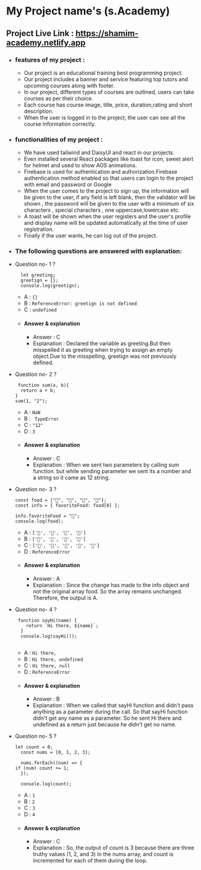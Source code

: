 # My Project name's  (s.Academy)
## Project Live Link : https://shamim-academy.netlify.app
-  ### features of my project :
    - Our project is an educational training best programming project.
    - Our project includes a banner and service featuring top tutors and upcoming courses along with footer.
    - In our project, different types of courses are outlined, users can take courses as per their choice.
    - Each course has course image, title, price, duration,rating and short description.
    - When the user is logged in to the project, the user can see all the course information correctly.
      
-  ### functionalities of my project :
    - We have used tailwind and DaisyUI and react in our projects.
    - Even installed several React packages like toast for icon, sweet alert for helmet and used to show AOS animations.
    - Firebase is used for authentication and authorization.Firebase authentication method enabled so that users can login to the project with email and password or Google
    - When the user comes to the project to sign up, the information will be given to the user, if any field is left blank, then the validator will be shown , the password will be given to the user with a minimum of six characters , 
     special characters , one uppercase,lowercase etc.
    - A toast will be shown when the user registers and the user's profile and display name will be updated automatically at the time of user registration.
    - Finally if the user wants, he can log out of the project.
      
-  ### The following questions are answered with explanation:
- Question no- 1 ?
  ```
    let greeting;
    greetign = {};
    console.log(greetign);
  ```
    - A : `{}`
    - B : `ReferenceError: greetign is not defined`
    - C : `undefined`
    - #### Answer & explanation
       - Answer : C
       - Explanation : Declared the variable as greeting.But then misspelled it as greeting when trying to assign an empty object.Due to the misspelling, greetign was not previously defined.
            
- Question no- 2 ?
  ```
   function sum(a, b){
    return a + b;
  }
  sum(1, "2");
  
  ```
    - A : `NaN`
    - B : ` TypeError`
    - C : `"12"`
    - D : `3`
    - #### Answer & explanation
       - Answer : C
       - Explanation : When we sent two parameters by calling sum function. but while sending parameter we sent its a number and a string so it came as 12 string.

- Question no- 3 ?
  ```
  const food = ["🍕", "🍫", "🥑", "🍔"];
  const info = { favoriteFood: food[0] };
  
  info.favoriteFood = "🍝";
  console.log(food);
  
  ```
    - A : `['🍕', '🍫', '🥑', '🍔']`
    - B : `['🍝', '🍫', '🥑', '🍔']`
    - C : `['🍝', '🍕', '🍫', '🥑', '🍔']`
    - D : `ReferenceError`
    - #### Answer & explanation
       - Answer : A
       - Explanation : Since the change has made to the info object and not the original array food. So the array remains unchanged. Therefore, the output is A.

- Question no- 4 ?
  ```
   function sayHi(name) {
      return `Hi there, ${name}`;
    }
    console.log(sayHi());
   
  ```
    - A : `Hi there,`
    - B : `Hi there, undefined`
    - C : `Hi there, null`
    - D : `ReferenceError`
    - #### Answer & explanation
       - Answer : B
       - Explanation : When we called that sayHi function and didn't pass anything as a parameter during the call. So that sayHi function didn't get any name as a parameter. So he sent Hi there and undefined as a return just because he 
         didn't get no name.
          

- Question no- 5 ?
  ```
  let count = 0;
    const nums = [0, 1, 2, 3];

    nums.forEach((num) => {
  if (num) count += 1;
    });

    console.log(count);
  
  ```
    - A : `1`
    - B : `2`
    - C : `3`
    - D : `4`
    - #### Answer & explanation
       - Answer : C
       - Explanation : So, the output of count is 3 because there are three truthy values (1, 2, and 3) in the nums array, and count is incremented for each of them during the loop.





